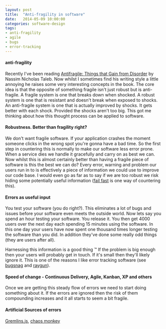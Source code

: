 ```yaml
---
layout: post
title:  "Anti-fragility in software"
date:   2014-05-09 10:00:00
categories: software-design
tags:
- anti-fragility
- agile
- bugs
- error-tracking
---
```


#### anti-fragility
Recently I've been reading [Antifragile: Things that Gain from Disorder][book-antifragile] by Nassim Nicholas Taleb.
Now whilst I sometimes find his writing style a little annoying he raises some very interesting concepts in the book.
The core idea is that the opposite of something fragile isn't just robust but is anti-fragile.
A fragile system is one that breaks down when shocked.
A robust system is one that is resistant and doesn't break when exposed to shocks.
An anti-fragile system is one that is actually improved by shocks. It gets better with each shock. Provided the shocks aren't too big.
This got me thinking about how this thought process can be applied to software.

#### Robustness. Better than fragility right?
We don't want fragile software. If your application crashes the moment someone clicks in the wrong spot you're gonna have a bad time.
So the first step in countering this is normally to make our software less error prone.
When a service dies we handle it gracefully and carry on as best we can.
Now whilst this is almost certainly better than having a fragile piece of software is this the best we can do?
Every error, warning and problem our users run in to is effectively a piece of information we could use to improve our code base.
I would even go as far as to say if we are too robust we risk hiding some potentially useful information ([fail fast][wiki-fail-fast] is one way of countering this).

#### Errors as useful input
You test your software (you do right?).
This eliminates a lot of bugs and issues before your software even meets the outside world.
Now lets say you spend an hour testing your software.
You release it. You then get 4000 users over the next day each spending 15 minutes using the software.
In this one day your users have now spent one thousand times longer testing the software than you did.
In addition they've done some really odd things (they are users after all).

Harnessing this information is a good thing &trade;
If the problem is big enough then your users will probably get in touch.
If it's small then they'll likely ignore it.
This is one of the reasons I like error tracking software (see [bugsnag][errors-bugsnag] and [raygun][errors-raygun]).

#### Speed of change - Continuous Delivery, Agile, Kanban, XP and others
Once we are getting this steady flow of errors we need to start doing something about it.
If the errors are ignored then the risk of them compounding increases and it all starts to seem a bit fragile.


#### Artificial Sources of errors
[Gremlins.js][random-gemlins], [chaos monkey][random-chaosmonkey]

[book-antifragile]: http://www.amazon.co.uk/gp/product/0141038225/ref=as_li_qf_sp_asin_il_tl?ie=UTF8&camp=1634&creative=6738&creativeASIN=0141038225&linkCode=as2&tag=mesdebl03-21
[errors-bugsnag]: http://bugsnag.com
[errors-raygun]: http://raygun.io
[random-gemlins]: https://github.com/marmelab/gremlins.js
[random-chaosmonkey]: https://github.com/Netflix/SimianArmy
[wiki-fail-fast]: http://en.wikipedia.org/wiki/Fail-fast